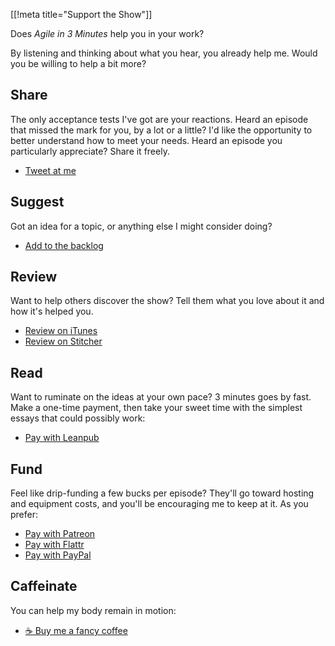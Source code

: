 [[!meta title="Support the Show"]]

Does _Agile in 3 Minutes_ help you in your work?

By listening and thinking about what you hear, you already help me.
Would you be willing to help a bit more?

## Share

The only acceptance tests I've got are your reactions. Heard an
episode that missed the mark for you, by a lot or a little? I'd
like the opportunity to better understand how to meet your needs.
Heard an episode you particularly appreciate? Share it freely.

- [Tweet at me](https://twitter.com/schmonz)

## Suggest

Got an idea for a topic, or anything else I might consider doing?

- [Add to the
  backlog](https://agilein3minut.es/cgi/ikiwiki?do=comment&page=backlog)

## Review

Want to help others discover the show? Tell them what you love about
it and how it's helped you.

- [Review on iTunes](https://geo.itunes.apple.com/us/podcast/agile-in-3-minutes/id1043107219?mt=2)
- [Review on Stitcher](http://www.stitcher.com/s?fid=74689&refid=stpr)

## Read

Want to ruminate on the ideas at your own pace? 3 minutes goes by
fast. Make a one-time payment, then take your sweet time with the
simplest essays that could possibly work:

- [Pay with Leanpub](https://leanpub.com/agilein3minutes)

## Fund

Feel like drip-funding a few bucks per episode? They'll go toward
hosting and equipment costs, and you'll be encouraging me to keep
at it. As you prefer:

- [Pay with Patreon](https://www.patreon.com/schmonz)
- [Pay with Flattr](https://flattr.com/submit/auto?user_id=schmonz&url=https%3A%2F%2Fagilein3minut.es)
- [Pay with PayPal](https://www.paypal.com/cgi-bin/webscr?cmd=_s-xclick&hosted_button_id=YTLM2XYYTNMYS)

## Caffeinate

You can help my body remain in motion:

- [☕  Buy me a fancy coffee](https://www.paypal.com/cgi-bin/webscr?cmd=_s-xclick&hosted_button_id=2657VBKRKHGY2)
